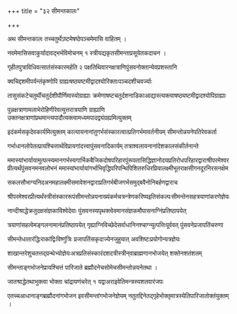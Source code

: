 +++
title = "३२ सीमन्तकालः"

+++

अथ सीमन्तकालः तच्चतुर्थेऽष्टमेषष्ठेपञ्चमेमासि वाहितम् ।

नवमेमासिसवाकुर्यादावद्भर्भविमोचनम् १ स्त्रीयद्यकृतसीमन्ताप्रसूयेतकदाचन ।

गृहीतपुत्राविधिवत्सातंसंस्कारमर्हति २ पक्षतिथिवारनक्षत्राणिपुंसवनोक्तान्येवप्रशस्तानि

क्वचिद्दशमीपर्यन्तंकृष्णोपि ग्राह्यःषष्ठ्यष्टमीद्वादश्योरिक्ताःपञ्चदशीचवर्ज्याः

तासुसंकटेचतुर्थीचतुर्दशीपौर्णिमास्योग्राह्याः क्रमेणाषष्टचतुर्दशनाडिकाआद्यास्त्यक्त्वाषष्ठ्यष्टमीद्वादश्योपिग्राह्याः

पुन्नक्षत्राणामलाभेरोहिणीरेवत्युत्तरात्रयाणि ग्राह्याणि उक्तनक्षत्राणांप्रथमान्त्यपादौत्यक्त्वामध्यमपादद्व्यंग्रह्यमित्युक्तम्

इदंकर्मसकृदेवकार्यमित्युक्तम् कात्यायनानांतुगर्भसंस्कारत्वात्प्रतिगर्भमावर्तनीयम् सीमन्तोन्नयनेपतिरेवकर्ता

गर्भाधानलोपेतत्प्रायश्चित्तार्थविप्रायगांदत्त्वापुंसवनादिकार्यम् तत्राश्वलायनानांदेशकालसंकीर्तनान्ते

ममास्यांभार्यायामुत्पत्स्यमानगर्भस्यगार्भिकबैजिकदोषपरिहारपुंरूपतासिद्धिज्ञानोदयप्रतिरोधपरिहारद्वाराश्रीपरमेश्वरप्रीत्यर्थंपुंसवनमनवलोभनं
ममास्यांभार्यायांगर्भाभिवृद्धिपरिपन्थिपिशितरुधिरप्रियालक्ष्मीभूतराक्षसीगनदूरनिरसनक्षेम

सकलसौभाग्यनिदअनमहालक्ष्मीसमावेशनद्वाराप्रतिगर्भबीजगर्भसमुद्बवैनोनिबर्हणद्वाराच

श्रीपरमेश्वरप्रीत्यर्थंस्त्रीसंस्काररूपंसीमन्तोन्नयनाख्यंकर्मचत्रन्त्रेणकरिष्यइतिसंकल्पःसीमन्तेनसहत्रयाणांकरणेज्ञेयः

नान्दीश्राद्धेक्रतुदक्षसंज्ञकाविश्वेदेवाः पुंसवनस्यपृथक्त्वेवमानसंज्ञकमौपासनाग्निंप्रतिष्ठापयेत्

त्रयाणांसहत्वेमङ्गलनामानंप्रतिष्ठापयेत् गृह्याग्निविच्छेदेसर्वाधानिनश्चाग्न्युत्पत्तिःपूर्ववत् पुंसवनेप्रजापतिंचरुणा

सीमन्तेधातारंद्धिःराकांद्विःविष्णुंत्रिः प्रजापतिंसकृदाज्येनजुहुयात् अवशिष्टःप्रयोगोन्यत्रज्ञेयः

शाखान्तरेशुचतत्तद्‌ग्रन्थेभ्योज्ञेयःअत्रप्रतिसंस्कारंदशदत्रीस्त्रीन्‌वाब्राह्मणानभोजयेत् शक्तेनशतंशतम्

सीमन्ताङ्गभोजनेप्रायश्चित्तं पारिजाते ब्रह्मौदनेचसोमेचसीमन्तोन्नयनेतथा ।

जातश्राद्धेतथाभुक्त्वा भोक्ता चांद्रायणंचरेत् १ यद्वाअराइवेतिमन्त्रस्यशतवारंजपः

एतच्चआधानाङ्गब्रह्मौदनांगभोजन इवसीमन्तांगभोजनेज्ञेयम् नतुतद्दिनेतद्‌गृहेभोक्तृमात्रस्येतिपारिजातोक्तंयुक्तम् ।
